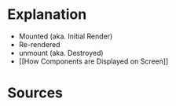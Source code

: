 # Explanation

- Mounted (aka. Initial Render)
- Re-rendered
- unmount (aka. Destroyed)
- [[How Components are Displayed on Screen]]

# Sources
